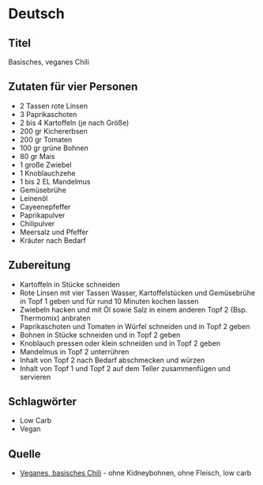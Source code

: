 # Deutsch

## Titel

Basisches, veganes Chili

## Zutaten für vier Personen

* 2 Tassen rote Linsen
* 3 Paprikaschoten
* 2 bis 4 Kartoffeln (je nach Größe)
* 200 gr Kichererbsen
* 200 gr Tomaten
* 100 gr grüne Bohnen
* 80 gr Mais
* 1 große Zwiebel
* 1 Knoblauchzehe
* 1 bis 2 EL Mandelmus
* Gemüsebrühe
* Leinenöl
* Cayeenepfeffer
* Paprikapulver
* Chilipulver
* Meersalz und Pfeffer
* Kräuter nach Bedarf

## Zubereitung

* Kartoffeln in Stücke schneiden
* Rote Linsen mit vier Tassen Wasser, Kartoffelstücken und Gemüsebrühe in Topf 1 geben und für rund 10 Minuten kochen lassen
* Zwiebeln hacken und mit Öl sowie Salz in einem anderen Topf 2 (Bsp. Thermomix) anbraten
* Paprikaschoten und Tomaten in Würfel schneiden und in Topf 2 geben
* Bohnen in Stücke schneiden und in Topf 2 geben
* Knoblauch pressen oder klein schneiden und in Topf 2 geben
* Mandelmus in Topf 2 unterrühren
* Inhalt von Topf 2 nach Bedarf abschmecken und würzen
* Inhalt von Topf 1 und Topf 2 auf dem Teller zusammenfügen und servieren

## Schlagwörter

* Low Carb
* Vegan

## Quelle

* [Veganes, basisches Chili](https://cook.adminforge.de/recipes/2180871350202217) - ohne Kidneybohnen, ohne Fleisch, low carb

